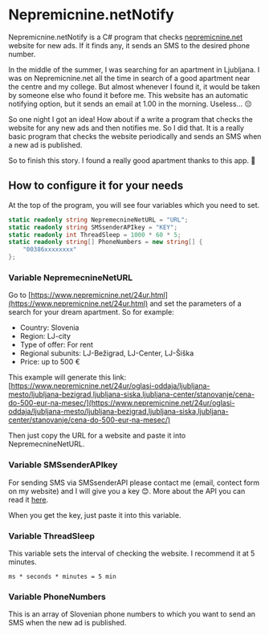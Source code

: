 # Nepremicnine.netNotify
Nepremicnine.netNotify is a C# program that checks [nepremicnine.net](https://nepremicnine.net) website for new ads. If it finds any, it sends an SMS to the desired phone number.

In the middle of the summer, I was searching for an apartment in Ljubljana. I was on Nepremicnine.net all the time in search of a good apartment near the centre and my college. But almost whenever I found it, it would be taken by someone else who found it before me. This website has an automatic notifying option, but it sends an email at 1.00 in the morning. Useless... 😔

So one night I got an idea! How about if a write a program that checks the website for any new ads and then notifies me. So I did that. It is a really basic program that checks the website periodically and sends an SMS when a new ad is published.

So to finish this story. I found a really good apartment thanks to this app. 🥳

## How to configure it for your needs
At the top of the program, you will see four variables which you need to set.
```C#
static readonly string NepremecnineNetURL = "URL";
static readonly string SMSsenderAPIkey = "KEY";
static readonly int ThreadSleep = 1000 * 60 * 5;
static readonly string[] PhoneNumbers = new string[] {
    "00386xxxxxxxx"
};
```
### Variable NepremecnineNetURL
Go to [https://www.nepremicnine.net/24ur.html](https://www.nepremicnine.net/24ur.html) and set the parameters of a search for your dream apartment. So for example:
* Country: Slovenia
* Region: LJ-city
* Type of offer: For rent
* Regional subunits: LJ-Bežigrad, LJ-Center, LJ-Šiška
* Price: up to 500 €

This example will generate this link: [https://www.nepremicnine.net/24ur/oglasi-oddaja/ljubljana-mesto/ljubljana-bezigrad,ljubljana-siska,ljubljana-center/stanovanje/cena-do-500-eur-na-mesec/](https://www.nepremicnine.net/24ur/oglasi-oddaja/ljubljana-mesto/ljubljana-bezigrad,ljubljana-siska,ljubljana-center/stanovanje/cena-do-500-eur-na-mesec/)

Then just copy the URL for a website and paste it into NepremecnineNetURL.

### Variable SMSsenderAPIkey
For sending SMS via SMSsenderAPI please contact me (email, contect form on my website) and I will give you a key 😊. More about the API you can read it [here](https://nikigre.si/sl/sms-sender-api/).

When you get the key, just paste it into this variable.

### Variable ThreadSleep
This variable sets the interval of checking the website. I recommend it at 5 minutes. 

`ms * seconds * minutes = 5 min`

### Variable PhoneNumbers
This is an array of Slovenian phone numbers to which you want to send an SMS when the new ad is published.